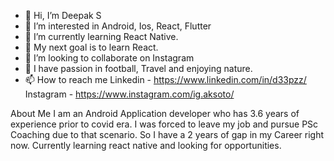 - 👋 Hi, I’m Deepak S
- 👀 I’m interested in Android, Ios, React, Flutter
- 🌱 I’m currently learning React Native.
- 🌱 My next goal is to learn React.
- 💞️ I’m looking to collaborate on Instagram
- 👀 I have passion in football, Travel and enjoying nature.
- 📫 How to reach me Linkedin - https://www.linkedin.com/in/d33pzz/
                      Instagram - https://www.instagram.com/ig.aksoto/

About Me
I am an Android Application developer who has 3.6 years of experience prior to covid era. 
I was forced to leave my job and pursue PSc Coaching due to that scenario. So I have a 2 years of gap in my Career right now.
Currently learning react native and looking for opportunities.

<!---
d33pzz/d33pzz is a ✨ special ✨ repository because its `README.md` (this file) appears on your GitHub profile.
You can click the Preview link to take a look at your changes.
--->

